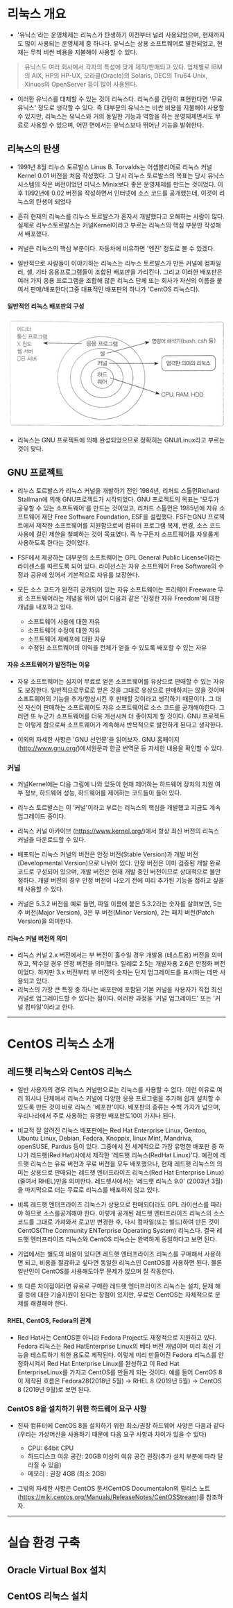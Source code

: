 # 리눅스 개요

- '유닉스'라는 운영체제는 리눅스가 탄생하기 이전부터 널리 사용되었으며, 현재까지도 많이 사용되는 운영체제 중 하나다. 유닉스는 상용 소프트웨어로 발전되었고, 현재는 무척 비싼 비용을 지불해야 사용할 수 있다.

> 유닉스도 여러 회사에서 각자의 특성에 맞게 제작/판매되고 있다. 업체별로 IBM의 AIX, HP의 HP-UX, 오라클(Oracle)의 Solaris, DEC의 Tru64 Unix, Xinuos의 OpenServer 등이 많이 사용된다.

- 이러한 유닉스를 대체할 수 있는 것이 리눅스다. 리눅스를 간단히 표현한다면 '무료 유닉스' 정도로 생각할 수 있다. 즉 대부분의 유닉스는 비싼 비용을 지불해야 사용할 수 있지만, 리눅스는 유닉스와 거의 동일한 기능과 역할을 하는 운영체제면서도 무료로 사용할 수 있으며, 어떤 면에서는 유닉스보다 뛰어난 기능을 발휘한다.

## 리눅스의 탄생

- 1991년 8월 리누스 토르발스 Linus B. Torvalds는 어셈블리어로 리눅스 커널 Kernel 0.01 버전을 처음 작성했다. 그 당시 리누스 토르발스의 목표는 당시 유닉스 시스템의 작은 버전이었던 미닉스 Minix보다 좋은 운영체제를 만드는 것이었다. 이후 1992년에 0.02 버전을 작성하면서 인터넷에 소스 코드를 공개했는데, 이것이 리눅스의 탄생이 되었다

- 흔히 현재의 리눅스를 리누스 토르발스가 혼자서 개발했다고 오해하는 사람이 많다. 실제로 리누스토르발스는 커널Kernel이라고 부르는 리눅스의 핵심 부분만 작성해서 배포했다.

- 커널은 리눅스의 핵심 부분이다. 자동차에 비유하면 '엔진' 정도로 볼 수 있겠다.

- 일반적으로 사람들이 이야기하는 리눅스는 리누스 토르발스가 만든 커널에 컴파일러, 셸, 기타 응용프로그램들이 조합된 배포판을 가리킨다. 그리고 이러한 배포판은 여러 가지 응용 프로그램을 조합해 많은 리눅스 단체 또는 회사가 자신의 이름을 붙여서 판매/배포한다(그중 대표적인 배포판의 하나가 'CentOS 리눅스다).

#### 일반적인 리눅스 배포판의 구성

![image3](https://raw.githubusercontent.com/yonggyo1125/curriculumLinux/master/Linux1/1~2%EC%9D%BC%EC%B0%A8(6h)%20-%20%EB%A6%AC%EB%88%85%EC%8A%A4%20%EA%B0%9C%EC%9A%94%2C%20%EC%8B%A4%EC%8A%B5%ED%99%98%EA%B2%BD%20%EA%B5%AC%EC%B6%95/images/image3.png)

- 리눅스는 GNU 프로젝트에 의해 완성되었으므로 정확히는 GNU/Linux라고 부르는 것이 맞다.

## GNU 프로젝트
- 리누스 토르발스가 리눅스 커널을 개발하기 전인 1984년, 리처드 스톨먼Richard Stallman에 의해 GNU프로젝트가 시작되었다. GNU 프로젝트의 목표는 '모두가 공유할 수 있는 소프트웨어'를 만드는 것이었고, 리처드 스톨먼은 1985년에 자유 소프트웨어 재단 Free Software Foundation, ESF을 설립했다. FSF는GNU 프로젝트에서 제작한 소프트웨어를 지원함으로써 컴퓨터 프로그램 복제, 변경, 소스 코드 사용에 걸린 제한을 철폐하는 것이 목표였다. 즉 누구든지 소프트웨어를 자유롭게 사용하도록 한다는 것이었다.

- FSF에서 제공하는 대부분의 소프트웨어는 GPL General Public License이라는 라이센스를 따르도록 되어 있다. 라이선스는 자유 소프트웨어 Free Software의 수정과 공유에 있어서 기본적으로 자유를 보장한다.

- 모든 소스 코드가 완전히 공개되어 있는 자유 소프트웨어는 프리웨어 Freeware 무료 소프트웨어라는 개념을 뛰어 넘어 다음과 같은 '진정한 자유 Freedom'에 대한 개념을 내포하고 있다.
	- 소프트웨어 사용에 대한 자유
	- 소프트웨어 수정에 대한 자유
	- 소프트웨어 재배포에 대한 자유
	- 수정된 소프트웨어의 이익을 전체가 얻을 수 있도록 배포할 수 있는 자유
	
#### 자유 소프트웨어가 발전하는 이유

- 자유 소프트웨어는 심지어 무료로 얻은 소프트웨어를 유상으로 판매할 수 있는 자유도 보장한다. 일반적으로무료로 얻은 것을 그대로 유상으로 판매하지는 않을 것이며 소프트웨어의 기능을 추가/향상시킨 후 판매할 것이라고 생각하기 때문이다. 그 대신 자신이 판매하는 소프트웨어도 자유 소프트웨어로 소스 코드를 공개해야한다. 그러면 또 누군가 소프트웨어를 더욱 개선시켜 더 좋아지게 할 것이다. GNU 프로젝트는 이렇게 함으로써 소프트웨어가 계속해서 반복적으로 발전하게 된다고 생각한다.

- 이외의 자세한 사항은 'GNU 선언문'을 읽어보자. GNU 홈페이지(http://www.gnu.org/)에서원문과 한글 번역문 등 자세한 내용을 확인할 수 있다.

### 커널

- 커널Kernel에는 다음 그림에 나와 있듯이 현재 제어하는 하드웨어 장치의 지원 여부 정보, 하드웨어 성능, 하드웨어를 제어하는 코드들이 들어 있다. 
- 리누스 토르발스는 이 ‘커널'이라고 부르는 리눅스의 핵심을 개발했고 지금도 계속 업그레이드 중이다. 
- 리눅스 커널 아카이브 (https://www.kernel.org/)에서 항상 최신 버전의 리눅스 커널을 다운로드할 수 있다.

- 배포되는 리눅스 커널의 버전은 안정 버전(Stable Version)과 개발 버전(Developmental Version)으로 나뉘어 있다. 안정 버전은 이미 검증된 개발 완료 코드로 구성되어 있으며, 개발 버전은 현재 개발 중인 버전이므로 상대적으로 불안정하다. 개발 버전의 경우 안정 버전이 나오기 전에 미리 추가된 기능을 접하고 싶을 때 사용할 수 있다.

- 커널은 5.3.2 버전을 예로 들면, 파일 이름에 붙은 5.3.2라는 숫자를 살펴보면, 5는 주 버전(Major Version), 3은 부 버전(Minor Version), 2는 패치 버전(Patch Version)을 의미한다.

#### 리눅스 커널 버전의 의미

- 리눅스 커널 2.x 버전에서는 부 버전이 홀수일 경우 개발용 (테스트용) 버전을 의미하고, 짝수일 경우 안정 버전을 의미했다. 일례로 2.5는 개발자용 2.6은 안정화 버전이었다. 하지만 3.x 버전부터 부 버전의 숫자는 단지 업그레이드를 표시하는 데만 사용되고 있다.
- 리눅스의 가장 큰 특징 중 하나는 배포판에 포함된 기본 커널을 사용자가 직접 최신 커널로 업그레이드할 수 있다는 점이다. 이러한 과정을 '커널 업그레이드' 또는 '커널 컴파일'이라고 한다.

* * * 
# CentOS 리눅스 소개

## 레드햇 리눅스와 CentOS 리눅스

- 일반 사용자의 경우 리눅스 커널만으로는 리눅스를 사용할 수 없다. 이런 이유로 여러 회사나 단체에서 리눅스 커널에 다양한 응용 프로그램을 추가해 쉽게 설치할 수 있도록 만든 것이 바로 리눅스 '배포판'이다. 배포판의 종류는 수백 가지가 넘으며, 우리나라에서 주로 사용하는 유명한 배포판도10여 가지나 된다.

- 비교적 잘 알려진 리눅스 배포판에는 Red Hat Enterprise Linux, Gentoo, Ubuntu Linux, Debian, Fedora, Knoppix, linux Mint, Mandriva, openSUSE, Pardus 등이 있다. 그중에서 전 세계적으로 가장 유명한 배포판 중 하나가 레드햇(Red Hat)사에서 제작한 '레드햇 리눅스(RedHat Linux)'다. 예전에 레드햇 리눅스는 유료 버전과 무료 버전을 모두 배포했으나, 현재 레드햇 리눅스의 의미는 상용으로 판매되는 레드햇 엔터프라이즈 리눅스(Red Hat Enterprise Linux)(줄여서 RHEL)만을 의미한다. 레드햇사에서는 '레드햇 리눅스 9.0' (2003년 3월)을 마지막으로 더는 무료로 리눅스를 배포하지 않고 있다.

- 비록 레드햇 엔터프라이즈 리눅스가 상용으로 판매되더라도 GPL 라이선스를 따라야 하므로 소스를공개해야 한다. 이렇게 공개된 레드햇 엔터프라이즈 리눅스의 소스 코드를 그대로 가져와서 로고만 변경한 후, 다시 컴파일(또는 빌드)하여 만든 것이 CentOS(The Community ENTerprise Operating System) 리눅스다. 결국 레드햇 엔터프라이즈 리눅스와 CentOS 리눅스는 완벽하게 동일하다고 보면 된다.

- 기업에서는 별도의 비용이 있다면 레드햇 엔터프라이즈 리눅스를 구매해서 사용하면 되고, 비용을 절감하고 싶다면 동일한 리눅스인 CentOS를 사용하면 된다. 물론 일반인이 CentOS를 사용해도아무 문제가 없으며 잘 작동한다.

- 또 다른 차이점이라면 유료로 구매한 레드햇 엔터프라이즈 리눅스는 설치, 문제 해결 등에 대한 기술지원이 된다는 장점이 있지만, 무료인 CentOS는 자체적으로 문제를 해결해야 한다.

#### RHEL, CentOS, Fedora의 관계
- Red Hat사는 CentOS뿐 아니라 Fedora Project도 재정적으로 지원하고 있다. Fedora 리눅스는 Red HatEnterprise Linux의 베타 버전 개념이며 미리 최신 기능을 테스트하기 위한 용도로 제작된다. 이렇게 미리 만들어진 Fedora 리눅스를 안정화시켜서 Red Hat Enterprise Linux를 완성하고 이 Red Hat EnterpriseLinux를 가지고 CentOS를 만들게 되는 것이다. 예를 들어 CentOS 8 이 제작된 흐름은 Fedora28(2018년 5월) → RHEL 8 (2019년 5월) → CentOS 8 (2019년 9월)로 보면 된다.

### CentOS 8을 설치하기 위한 하드웨어 요구 사항
- 진짜 컴퓨터에 CentOS 8을 설치하기 위한 최소/권장 하드웨어 사양은 다음과 같다(우리는 가상머신을 사용하기 때문에 다음 요구 사항과 차이가 있을 수 있다)
	- CPU: 64bit CPU
	- 하드디스크 여유 공간: 20GB 이상의 여유 공간 권장(추가 설치 부분에 따라 달라질 수 있음)
	- 메모리 : 권장 4GB (최소 2GB)

- 그밖의 자세한 사항은 CentOS 문서CentOS Documentalon의 릴리스 노트(https://wiki.centos.org/Manuals/ReleaseNotes/CentOSStream)를 참조하자.

* * * 
# 실습 환경 구축

## Oracle Virtual Box 설치

## CentOS 리눅스 설치